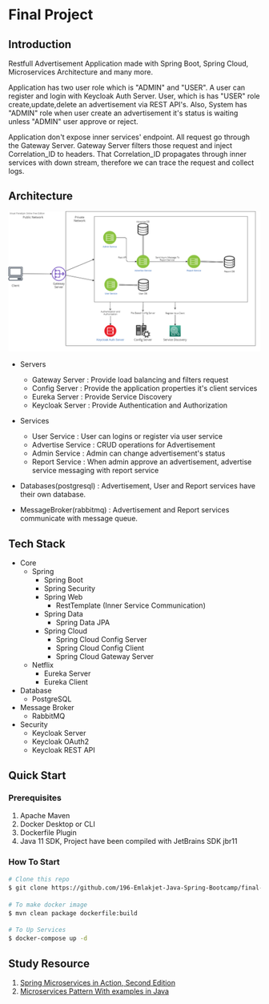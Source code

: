 # Final Project
## Introduction
Restfull Advertisement Application made with Spring Boot, Spring Cloud, Microservices Architecture and many more.

Application has two user role which is "ADMIN" and "USER". A user can register and login with Keycloak Auth Server.
User, which is has "USER" role create,update,delete an advertisement via REST API's.
Also, System has "ADMIN" role when user create an advertisement it's status is waiting unless "ADMIN" user approve or reject.

Application don't expose inner services' endpoint. All request go through the Gateway Server.
Gateway Server filters those request and inject Correlation_ID to headers. That Correlation_ID propagates 
through inner services with down stream, therefore we can trace the request and collect logs.

## Architecture
![](Microservice_Diagram.png)

* Servers
  * Gateway Server : Provide load balancing and filters request
  * Config Server : Provide the application properties it's client services
  * Eureka Server : Provide Service Discovery
  * Keycloak Server : Provide Authentication and Authorization

* Services
  * User Service : User can logins or register via user service
  * Advertise Service : CRUD operations for Advertisement
  * Admin Service : Admin can change advertisement's status
  * Report Service : When admin approve an advertisement, advertise service messaging with report service

* Databases(postgresql) : Advertisement, User and Report services have their own database.
* MessageBroker(rabbitmq) : Advertisement and Report services communicate with message queue.

## Tech Stack
* Core
  * Spring
    * Spring Boot
    * Spring Security
    * Spring Web
      * RestTemplate (Inner Service Communication) 
    * Spring Data
      * Spring Data JPA
    * Spring Cloud
      * Spring Cloud Config Server
      * Spring Cloud Config Client
      * Spring Cloud Gateway Server
  * Netflix
    * Eureka Server
    * Eureka Client
* Database
  * PostgreSQL
* Message Broker
  * RabbitMQ
* Security
  * Keycloak Server
  * Keycloak OAuth2
  * Keycloak REST API

## Quick Start

### Prerequisites
1. Apache Maven
2. Docker Desktop or CLI
3. Dockerfile Plugin 
4. Java 11 SDK, Project have been compiled with JetBrains SDK jbr11

### How To Start
```bash
# Clone this repo
$ git clone https://github.com/196-Emlakjet-Java-Spring-Bootcamp/final-project-fatihbuyukguclu.git

# To make docker image
$ mvn clean package dockerfile:build

# To Up Services
$ docker-compose up -d
```
## Study Resource

1. <a href="https://www.manning.com/books/spring-microservices-in-action-second-edition">Spring Microservices in Action, Second Edition</a>
2. <a href="https://www.manning.com/books/microservices-patterns"> Microservices Pattern With examples in Java</a>
